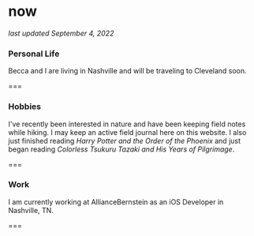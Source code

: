# now
_last updated September 4, 2022_

### Personal Life
Becca and I are living in Nashville and will be traveling to Cleveland soon. 

===

### Hobbies
I've recently been interested in nature and have been keeping field notes while hiking. I may keep an active field journal here on this website. I also just finished reading _Harry Potter and the Order of the Phoenix_ and just began reading _Colorless Tsukuru Tazaki and His Years of Pilgrimage_. 

===

### Work
I am currently working at AllianceBernstein as an iOS Developer in Nashville, TN.

===